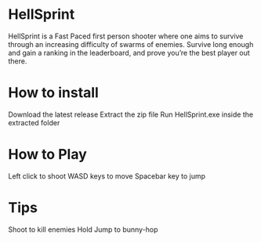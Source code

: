 # HellSprint
HellSprint is a Fast Paced first person shooter where one aims to survive through an increasing difficulty of swarms of enemies. Survive long enough and gain a ranking in the leaderboard, and prove you’re the best player out there.

# How to install
Download the latest release
Extract the zip file
Run HellSprint.exe inside the extracted folder

# How to Play
Left click to shoot
WASD keys to move
Spacebar key to jump

# Tips
Shoot to kill enemies
Hold Jump to bunny-hop
